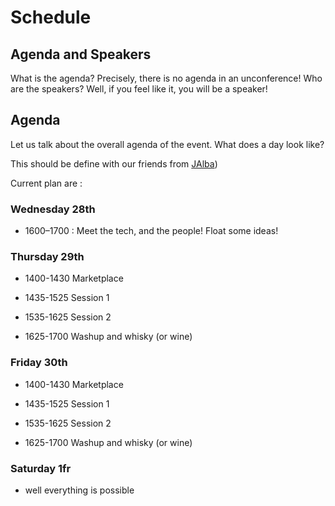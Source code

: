 # Schedule

## Agenda and Speakers

What is the agenda? Precisely, there is no agenda in an unconference! Who are the speakers? Well, if you feel like it, you will be a speaker!

## Agenda

Let us talk about the overall agenda of the event. What does a day look like?

This should be define with our friends from [JAlba](https://jalba.scot/))

Current plan are :

### Wednesday 28th

* 1600–1700 : Meet the tech, and the people! Float some ideas!

### Thursday 29th

* 1400-1430 Marketplace

* 1435-1525 Session 1

* 1535-1625 Session 2

* 1625-1700 Washup and whisky (or wine)

### Friday 30th

* 1400-1430 Marketplace

* 1435-1525 Session 1

* 1535-1625 Session 2

* 1625-1700 Washup and whisky (or wine)

### Saturday 1fr

* well everything is possible
